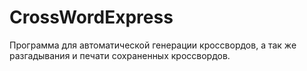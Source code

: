 # CrossWordExpress
Программа для автоматической генерации кроссвордов, а так же разгадывания и печати сохраненных кроссвордов.
